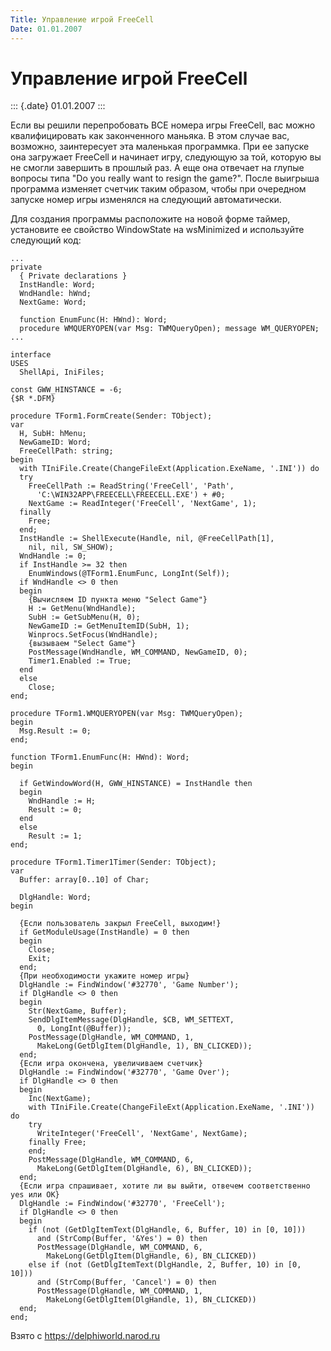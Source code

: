 ```yaml
---
Title: Управление игрой FreeCell
Date: 01.01.2007
---
```



Управление игрой FreeCell
=========================

::: {.date}
01.01.2007
:::

Если вы решили перепробовать ВСЕ номера игры FreeCell, вас можно
квалифицировать как законченного маньяка. В этом случае вас, возможно,
заинтересует эта маленькая программка. При ее запуске она загружает
FreeCell и начинает игру, следующую за той, которую вы не смогли
завершить в прошлый раз. А еще она отвечает на глупые вопросы типа \"Do
you really want to resign the game?\". После выигрыша программа изменяет
счетчик таким образом, чтобы при очередном запуске номер игры изменялся
на следующий автоматически.

Для создания программы расположите на новой форме таймер, установите ее
свойство WindowState на wsMinimized и используйте следующий код:

    ...
    private
      { Private declarations }
      InstHandle: Word;
      WndHandle: hWnd;
      NextGame: Word;
     
      function EnumFunc(H: HWnd): Word;
      procedure WMQUERYOPEN(var Msg: TWMQueryOpen); message WM_QUERYOPEN;
    ...
     
    interface
    USES
      ShellApi, IniFiles;
     
    const GWW_HINSTANCE = -6; 
    {$R *.DFM}
     
    procedure TForm1.FormCreate(Sender: TObject);
    var
      H, SubH: hMenu;
      NewGameID: Word;
      FreeCellPath: string;
    begin
      with TIniFile.Create(ChangeFileExt(Application.ExeName, '.INI')) do
      try
        FreeCellPath := ReadString('FreeCell', 'Path',
          'C:\WIN32APP\FREECELL\FREECELL.EXE') + #0;
        NextGame := ReadInteger('FreeCell', 'NextGame', 1);
      finally
        Free;
      end;
      InstHandle := ShellExecute(Handle, nil, @FreeCellPath[1],
        nil, nil, SW_SHOW);
      WndHandle := 0;
      if InstHandle >= 32 then
        EnumWindows(@TForm1.EnumFunc, LongInt(Self));
      if WndHandle <> 0 then
      begin
        {Вычисляем ID пункта меню "Select Game"}
        H := GetMenu(WndHandle);
        SubH := GetSubMenu(H, 0);
        NewGameID := GetMenuItemID(SubH, 1);
        Winprocs.SetFocus(WndHandle);
        {вызываем "Select Game"}
        PostMessage(WndHandle, WM_COMMAND, NewGameID, 0);
        Timer1.Enabled := True;
      end
      else
        Close;
    end;
     
    procedure TForm1.WMQUERYOPEN(var Msg: TWMQueryOpen);
    begin
      Msg.Result := 0;
    end;
     
    function TForm1.EnumFunc(H: HWnd): Word;
    begin
     
      if GetWindowWord(H, GWW_HINSTANCE) = InstHandle then
      begin
        WndHandle := H;
        Result := 0;
      end
      else
        Result := 1;
    end;
     
    procedure TForm1.Timer1Timer(Sender: TObject);
    var
      Buffer: array[0..10] of Char;
     
      DlgHandle: Word;
    begin
     
      {Если пользователь закрыл FreeCell, выходим!}
      if GetModuleUsage(InstHandle) = 0 then
      begin
        Close;
        Exit;
      end;
      {При необходимости укажите номер игры}
      DlgHandle := FindWindow('#32770', 'Game Number');
      if DlgHandle <> 0 then
      begin
        Str(NextGame, Buffer);
        SendDlgItemMessage(DlgHandle, $CB, WM_SETTEXT,
          0, LongInt(@Buffer));
        PostMessage(DlgHandle, WM_COMMAND, 1,
          MakeLong(GetDlgItem(DlgHandle, 1), BN_CLICKED));
      end;
      {Если игра окончена, увеличиваем счетчик}
      DlgHandle := FindWindow('#32770', 'Game Over');
      if DlgHandle <> 0 then
      begin
        Inc(NextGame);
        with TIniFile.Create(ChangeFileExt(Application.ExeName, '.INI')) do
        try
          WriteInteger('FreeCell', 'NextGame', NextGame);
        finally Free;
        end;
        PostMessage(DlgHandle, WM_COMMAND, 6,
          MakeLong(GetDlgItem(DlgHandle, 6), BN_CLICKED));
      end;
      {Если игра спрашивает, хотите ли вы выйти, отвечем соответственно yes или OK}
      DlgHandle := FindWindow('#32770', 'FreeCell');
      if DlgHandle <> 0 then
      begin
        if (not (GetDlgItemText(DlgHandle, 6, Buffer, 10) in [0, 10]))
          and (StrComp(Buffer, '&Yes') = 0) then
          PostMessage(DlgHandle, WM_COMMAND, 6,
            MakeLong(GetDlgItem(DlgHandle, 6), BN_CLICKED))
        else if (not (GetDlgItemText(DlgHandle, 2, Buffer, 10) in [0, 10]))
          and (StrComp(Buffer, 'Cancel') = 0) then
          PostMessage(DlgHandle, WM_COMMAND, 1,
            MakeLong(GetDlgItem(DlgHandle, 1), BN_CLICKED))
      end;
    end;

Взято с <https://delphiworld.narod.ru>
